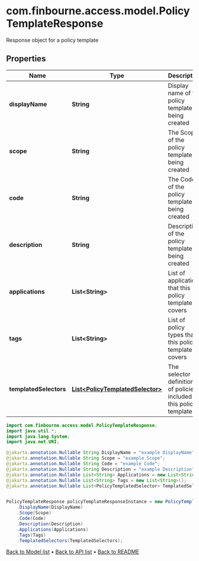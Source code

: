 # com.finbourne.access.model.PolicyTemplateResponse
Response object for a policy template

## Properties

Name | Type | Description | Notes
------------ | ------------- | ------------- | -------------
**displayName** | **String** | Display name of the policy template being created | [optional] [default to String]
**scope** | **String** | The Scope of the policy template being created | [optional] [default to String]
**code** | **String** | The Code of the policy template being created | [optional] [default to String]
**description** | **String** | Description of the policy template being created | [optional] [default to String]
**applications** | **List&lt;String&gt;** | List of applications that this policy template covers | [optional] [default to List<String>]
**tags** | **List&lt;String&gt;** | List of policy types that this policy template covers | [optional] [default to List<String>]
**templatedSelectors** | [**List&lt;PolicyTemplatedSelector&gt;**](PolicyTemplatedSelector.md) | The selector definitions of policies included in this policy template | [optional] [default to List<PolicyTemplatedSelector>]

```java
import com.finbourne.access.model.PolicyTemplateResponse;
import java.util.*;
import java.lang.System;
import java.net.URI;

@jakarta.annotation.Nullable String DisplayName = "example DisplayName";
@jakarta.annotation.Nullable String Scope = "example Scope";
@jakarta.annotation.Nullable String Code = "example Code";
@jakarta.annotation.Nullable String Description = "example Description";
@jakarta.annotation.Nullable List<String> Applications = new List<String>();
@jakarta.annotation.Nullable List<String> Tags = new List<String>();
@jakarta.annotation.Nullable List<PolicyTemplatedSelector> TemplatedSelectors = new List<PolicyTemplatedSelector>();


PolicyTemplateResponse policyTemplateResponseInstance = new PolicyTemplateResponse()
    .DisplayName(DisplayName)
    .Scope(Scope)
    .Code(Code)
    .Description(Description)
    .Applications(Applications)
    .Tags(Tags)
    .TemplatedSelectors(TemplatedSelectors);
```


[Back to Model list](../README.md#documentation-for-models) &#8226; [Back to API list](../README.md#documentation-for-api-endpoints) &#8226; [Back to README](../README.md)
